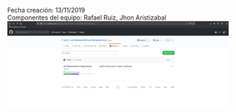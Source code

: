 Fecha creación: 13/11/2019  
Componentes del equipo: Rafael Ruiz, Jhon Aristizabal
![primeraImagen](imagesREADME/14_11_2019_1.png)
